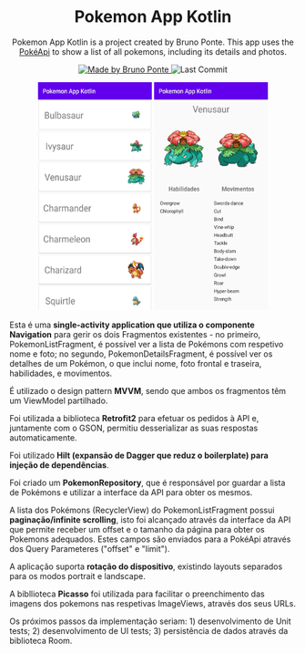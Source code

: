 <h1 align="center">
  Pokemon App Kotlin 
</h1>

<p align="center">Pokemon App Kotlin is a project created by Bruno Ponte. This app uses the <a href="https://pokeapi.co/">PokéApi</a> to show a list of all pokemons, including its details and photos.</p>

<p align="center">
  <a href="https://github.com/Calapez">
    <img alt="Made by Bruno Ponte" src="https://img.shields.io/badge/made%20by-Bruno%20Ponte-brightgreen">
  </a>

  <img alt="Last Commit" src="https://img.shields.io/github/last-commit/Calapez/PokemonAppKotlin">
</p>

<p align="center">
  <img src="./readme/screenshot_list.jpg" width="200" height="400" />
  <img src="./readme/screenshot_details.jpg" width="200" height="400" />
</p>

<p>
Esta é uma <b>single-activity application que utiliza o componente Navigation</b> para gerir os dois Fragmentos existentes - no primeiro, PokemonListFragment, é possível ver a lista de Pokémons com respetivo nome e foto; no segundo, PokemonDetailsFragment, é possível ver os detalhes de um Pokémon, o que inclui nome, foto frontal e traseira, habilidades, e movimentos.

É utilizado o design pattern <b>MVVM</b>, sendo que ambos os fragmentos têm um ViewModel partilhado.

Foi utilizada a biblioteca <b>Retrofit2</b> para efetuar os pedidos à API e, juntamente com o GSON, permitiu desserializar as suas respostas automaticamente.

Foi utilizado <b>Hilt (expansão de Dagger que reduz o boilerplate) para injeção de dependências</b>.

Foi criado um <b>PokemonRepository</b>, que é responsável por guardar a lista de Pokémons e utilizar a interface da API para obter os mesmos. 

A lista dos Pokémons (RecyclerView) do PokemonListFragment possui <b>paginação/infinite scrolling</b>, isto foi alcançado através da interface da API que permite receber um offset e o tamanho da página para obter os Pokemons adequados. Estes campos são enviados para a PokéApi através dos Query Parameteres ("offset" e "limit").

A aplicação suporta <b>rotação do dispositivo</b>, existindo layouts separados para os modos portrait e landscape. 

A bibllioteca <b>Picasso</b> foi utilizada para facilitar o preenchimento das imagens dos pokemons nas respetivas ImageViews, através dos seus URLs.

Os próximos passos da implementação seriam: 1) desenvolvimento de Unit tests; 2) desenvolvimento de UI tests; 3) persistência de dados através da biblioteca Room.
</p>
